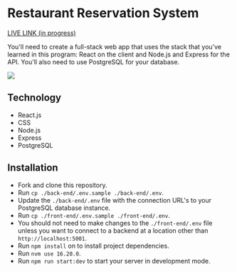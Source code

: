 <h1>Restaurant Reservation System</h1>
<a href="https://restaurant-reservation-system-frontend-g2vjtvbu3.vercel.app/">LIVE LINK (in progress)</a>
<p>You'll need to create a full-stack web app that uses the stack that you've learned in this program: React on the client and Node.js and Express for the API. You'll also need to use PostgreSQL for your database.</p>
<img src="https://github.com/user-attachments/assets/25667c47-68a1-4d88-9578-88699b65e113">

<h2>Technology</h2>
<p>
  <ul>
    <li>React.js</li>
    <li>CSS</li>
    <li>Node.js</li>
    <li>Express</li>
    <li>PostgreSQL</li>
  </ul>
</p>
<h2>Installation</h2>
<p>
  <ul>
    <li>Fork and clone this repository.</li>
    <li>Run <code>cp ./back-end/.env.sample ./back-end/.env</code>.</li>
    <li>Update the <code>./back-end/.env</code> file with the connection URL's to your PostgreSQL database instance.</li>
    <li>Run <code>cp ./front-end/.env.sample ./front-end/.env</code>.
    <li>You should not need to make changes to the <code>./front-end/.env</code> file unless you want to connect to a backend at a location other than <code>http://localhost:5001</code>.</li>
    <li>Run <code>npm install</code> on to install project dependencies.</li>
    <li>Run <code>nvm use 16.20.0</code>.
    <li>Run <code>npm run start:dev</code> to start your server in development mode.</li>
  </ul>
</p>

